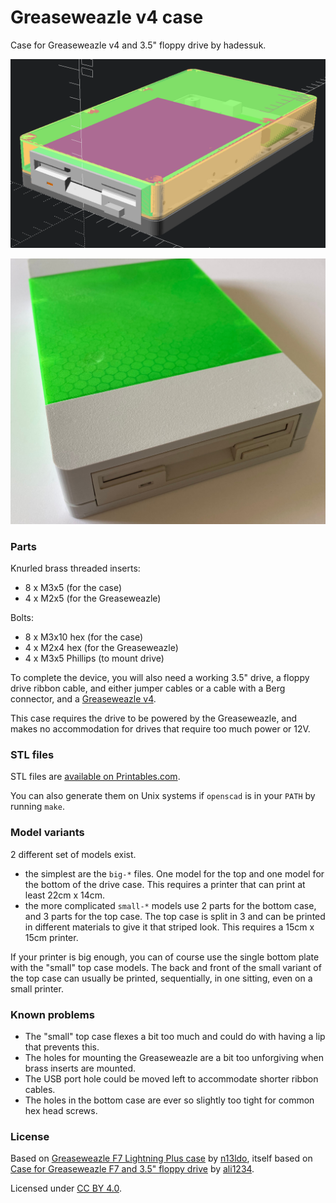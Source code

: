 # Greaseweazle v4 case

Case for Greaseweazle v4 and 3.5" floppy drive by hadessuk.

![preview](images/preview.png)

![photo](images/case.jpg)

### Parts

Knurled brass threaded inserts:

- 8 x M3x5 (for the case)
- 4 x M2x5 (for the Greaseweazle)

Bolts:

- 8 x M3x10 hex (for the case)
- 4 x M2x4 hex (for the Greaseweazle)
- 4 x M3x5 Phillips (to mount drive)

To complete the device, you will also need a working 3.5" drive, a floppy drive
ribbon cable, and either jumper cables or a cable with a Berg connector, and
a [Greaseweazle v4](https://www.sordan.ie/product/1003/greaseweazle-v4-usb-floppy-adapter-flux-reader-writer/).

This case requires the drive to be powered by the Greaseweazle, and makes no
accommodation for drives that require too much power or 12V.

### STL files

STL files are [available on Printables.com](https://www.printables.com/model/219991-case-for-greaseweazle-v4-and-35-floppy-drive).

You can also generate them on Unix systems if `openscad` is in your `PATH` by running `make`.

### Model variants

2 different set of models exist.

- the simplest are the `big-*` files. One model for the top and one model for
the bottom of the drive case. This requires a printer that can print at least 22cm x 14cm.
- the more complicated `small-*` models use 2 parts for the bottom case, and 3
parts for the top case. The top case is split in 3 and can be printed in different
materials to give it that striped look. This requires a 15cm x 15cm printer.

If your printer is big enough, you can of course use the single bottom plate with
the "small" top case models. The back and front of the small variant of the top case can usually be
printed, sequentially, in one sitting, even on a small printer.

### Known problems

- The "small" top case flexes a bit too much and could do with having a lip that prevents this.
- The holes for mounting the Greaseweazle are a bit too unforgiving when brass inserts are mounted.
- The USB port hole could be moved left to accommodate shorter ribbon cables.
- The holes in the bottom case are ever so slightly too tight for common hex head screws.

### License

Based on [Greaseweazle F7 Lightning Plus case](https://www.thingiverse.com/thing:4920473)
by [n13ldo](https://www.thingiverse.com/n13ldo), itself based on
[Case for Greaseweazle F7 and 3.5" floppy drive](https://www.thingiverse.com/thing:4423258/)
by [ali1234](https://www.thingiverse.com/ali1234).

Licensed under [CC BY 4.0](https://creativecommons.org/licenses/by/4.0/).
